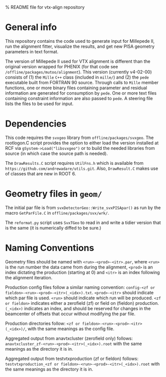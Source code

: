 % README file for vtx-align repository

# General info
This repository contains the code used to generate input for Millepede II, run the alignment fitter, visualize the results, and get new PISA geometry parameters in text format. 

The version of Millepede II used for VTX alignment is different than the original version wrapped for PHENIX (for that code see `/offline/packages/mutoo/alignment`). This version (currently v4-02-00) consists of (1) the `Mille` `C++` class (included in `mille/`) and (2) the `pede` executable built from FORTRAN 90 source. Through calls to `Mille` member functions, one or more binary files containing parameter and residual information are generated for consumption by `pede`. One or more text files containing constraint information are also passed to `pede`. A steering file lists the files to be used for input.

# Dependencies
This code requires the `svxgeo` library from `offline/packages/svxgeo`. The rootlogon.C script provides the option to either load the version installed at RCF via `gSystem->Load("libsvxgeo")` or to build the needed libraries from source (in which case the source path is needed).

The `DrawResults.C` script requires `UtilFns.h` which is available from `https://github.com/andrewadare/utils.git`. Also, `DrawResult.C` makes use of classes that are new in ROOT 6.

# Geometry files in `geom/`
The initial par file is from `svxDetectorGeo::Write_svxPISApar()` as run by the macro `GetParFile.C` in `offline/packages/svx/wrk/`.

The `reformat.py` script uses `SvxTGeo` to read in and write a tidier version that is the same (it is numerically diffed to be sure.)

# Naming Conventions

Geometry files should be named with `<run>-<prod>-<itr>.par`, where `<run>` is the run number the data came from during the alignment, `<prod>` is an index dictating the production (starting at 0) and `<itr>` is an index following the alignment iteration.

Production config files follow a similar naming convention: `config-<zf or fieldon>-<run>-<prod>-<itr>(_<idx>).txt`. `<prod>-<itr>` should indicate which par file is used. `<run>` should indicate which run will be produced. `<zf or fieldon>` indicates either a zerofield (zf) or field on (fieldon) production. `(_<idx>)` indicates an index, and should be reserved for changes in the beamcenter of offsets that occur without modifying the par file.

Production directories follow: `<zf or fieldon>-<run>-<prod>-<itr>(_<idx>)/`, with the same meanings as the config file.

Aggregated output from anavtxcluster (zerofield only) follows: `anavtxcluster_zf-<run>-<prod>-<itr>(_<idx>).root` with the same meanings as the directory it is in.

Aggregated output from testvtxproduction (zf or fieldon) follows: `testvtxproduction_<zf or fieldon>-<run>-<prod>-<itr>(_<idx>).root` with the same meanings as the directory it is in.
